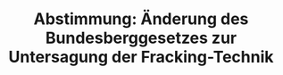 ---
layout: abstimmung
title: "Abstimmung: Änderung des Bundesberggesetzes zur Untersagung der Fracking-Technik"
categories:
 - Wirtschaft
 - Energie
 - Umwelt
 - Naturschutz 
 - Technik
tags:
 - Fossile Energie
 - Fracking
 - Gesundheit
 - Umwelt
abstimmung:
 legislaturperiode: 18
 bundestagssitzung: 167
 abstimmung: 1
links:
 - title: https://www.bundestag.de/parlament/plenum/abstimmung/abstimmung?id=392
   url: https://www.bundestag.de/parlament/plenum/abstimmung/abstimmung?id=392
data:
 - title: Abstimmungsergebnis 20160428_1-data.pdf
   url: /res/abstimmungsliste/20160428_1-data.pdf
 - title: Abstimmungsergebnis 20160428_1_xls-data.csv
   url: /res/abstimmungsliste/analyses/20160428_1_xls-data.csv
documents:
 - title: Drucksache 18/07551.pdf
   url: http://dip21.bundestag.de/dip21/btd/18/075/1807551.pdf
   local: /res/abstimmungsdaten/018-167-01/1807551.pdf
 - title: Drucksache 18/08125.pdf
   url: http://dip21.bundestag.de/dip21/btd/18/081/1808125.pdf
   local: /res/abstimmungsdaten/018-167-01/1808125.pdf
preview: |
     Deutscher Bundestag
    
     167. Sitzung des Deutschen Bundestages
     am Donnerstag, 28.April 2016
    
     Endgültiges Ergebnis der Namentlichen Abstimmung Nr. 1
    
     Gesetzentwurf der Abgeordneten Dr. Julia Verlinden, Annalena Baerbock, Peter Meiwald,
     weiterer Abgeordneter und der Fraktion BÜNDNIS 90/DIE GRÜNEN
     Entwurf eines Gesetzes zur Änderung des Bundesberggesetzes zur Untersagung der
     Fracking-Technik
     Drs. 18/7551 und 18/8125
    
     Abgegebene Stimmen insgesamt:
    
     591
    
     Nicht abgegebene Stimmen:
     Ja-Stimmen:
    
     39
     125
    
     Nein-Stimmen:
    
     423
    
     Enthaltungen:
    
     43
    
     Ungültige:
    
     Berlin, den 28.04.2016
    
     0
    
     Beginn: 13:45
     Ende: 13:47
---